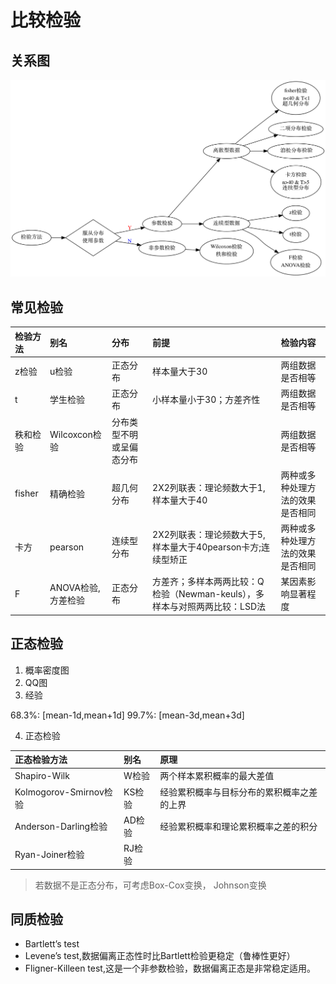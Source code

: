 # 比较检验

## 关系图
![](/assets/testing.png)


## 常见检验
|检验方法 |别名|分布|前提|	检验内容|
|:--|:--|:--|:--|:--|
|z检验|	u检验|	正态分布|	样本量大于30|两组数据是否相等|
|t|学生检验|正态分布|小样本量小于30；方差齐性|两组数据是否相等|
|秩和检验	|Wilcoxcon检验|	分布类型不明或呈偏态分布||两组数据是否相等|
|fisher|精确检验|超几何分布|2X2列联表：理论频数大于1, 样本量大于40|两种或多种处理方法的效果是否相同|
|卡方|pearson|连续型分布|2X2列联表：理论频数大于5, 样本量大于40pearson卡方;连续型矫正|两种或多种处理方法的效果是否相同|
|F|ANOVA检验,方差检验|正态分布|方差齐；多样本两两比较：Q检验（Newman-keuls），多样本与对照两两比较：LSD法|某因素影响显著程度|


## 正态检验

1. 概率密度图
2. QQ图
3. 经验

 68.3%: [mean-1d,mean+1d]
 99.7%: [mean-3d,mean+3d]
 
4. 正态检验

|正态检验方法|别名|原理|
|:--|:--|:--|
|Shapiro-Wilk|W检验|两个样本累积概率的最大差值|
|Kolmogorov-Smirnov检验|KS检验|经验累积概率与目标分布的累积概率之差的上界|
|Anderson-Darling检验|AD检验|经验累积概率和理论累积概率之差的积分|
|Ryan-Joiner检验|RJ检验||

> 若数据不是正态分布，可考虑Box-Cox变换， Johnson变换

## 同质检验
- Bartlett’s test
- Levene’s test,数据偏离正态性时比Bartlett检验更稳定（鲁棒性更好）
- Fligner-Killeen test,这是一个非参数检验，数据偏离正态是非常稳定适用。

